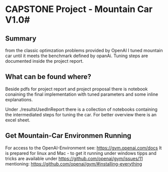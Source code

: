 # CAPSTONE Project - Mountain Car V1.0#

## Summary ##
from the classic optimzation problems provided by OpenAI I tuned mountain car until it meets the benchmark defined by opanAi. Tuning steps are documented inside the project report.

## What can be found where? ##
Beside pdfs for project report and project proposal there is notebook conaining the final implementation with tuned parameters and some inline explanations.

Under ./resultsUsedInReport there is a collection of notebooks containing the intermediated steps for tuning the car. For better overview there is an excel sheet.

## Get Mountain-Car Environmen Running ##

For access to the OpenAI-Environment see: https://gym.openai.com/docs
It is prepared for linux and Mac - to get it running under windows tipps and tricks are available under https://github.com/openai/gym/issues/11 mentioning: https://github.com/openai/gym/#installing-everything